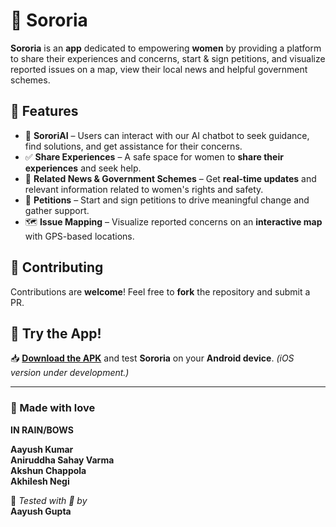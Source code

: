 # 💜 Sororia

**Sororia** is an **app** dedicated to empowering **women** by providing a platform to share their experiences and concerns, start & sign petitions, and visualize reported issues on a map, view their local news and helpful government schemes.

## 🚀 Features
- 🤖 **SororiAI** – Users can interact with our AI chatbot to seek guidance, find solutions, and get assistance for their concerns.
- ✅ **Share Experiences** – A safe space for women to **share their experiences** and seek help.
- 📰 **Related News & Government Schemes** – Get **real-time updates** and relevant information related to women's rights and safety.
- 📜 **Petitions** – Start and sign petitions to drive meaningful change and gather support.
- 🗺️ **Issue Mapping** – Visualize reported concerns on an **interactive map** with GPS-based locations.

## 🤝 Contributing
Contributions are **welcome**! Feel free to **fork** the repository and submit a PR.  

## 📱 Try the App!
📥 **[Download the APK](https://drive.google.com/file/d/1GqR7grncvl9tcI-oOLbeQg9s_7ZwbPJt/view?usp=sharing)** and test **Sororia** on your **Android device**. *(iOS version under development.)*

---

### 💖 Made with love
**IN RAIN/BOWS**

**Aayush Kumar**  
**Aniruddha Sahay Varma**  
**Akshun Chappola**  
**Akhilesh Negi**

🧪 *Tested with 💜 by*  
**Aayush Gupta**


